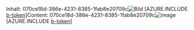 <span data-ttu-id="5f431-101">Inhalt: 070ce18d-386e-4231-8385-1fab8e20709c![Bild](4bb42152-2cca-415d-b453-9cb04be6694e.png)
[AZURE.INCLUDE [b-token](ef10fd25-c2a2-4916-b7d4-0f8fbef01580.md)]</span><span class="sxs-lookup"><span data-stu-id="5f431-101">Content: 070ce18d-386e-4231-8385-1fab8e20709c![image](4bb42152-2cca-415d-b453-9cb04be6694e.png)
[AZURE.INCLUDE [b-token](ef10fd25-c2a2-4916-b7d4-0f8fbef01580.md)]</span></span>

